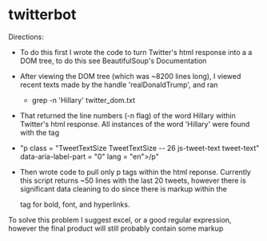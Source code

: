 # twitterbot

Directions:

- To do this first I wrote the code to turn Twitter's html response into a a DOM tree, to do this see BeautifulSoup's Documentation

- After viewing the DOM tree (which was ~8200 lines long), I viewed recent texts made by the handle 'realDonaldTrump', and ran 
	- grep -n 'Hillary' twitter_dom.txt

- That returned the line numbers (-n flag) of the word Hillary within Twitter's html response. All instances of the word 'Hillary' were found with the tag 

- "p class = "TweetTextSize TweetTextSize -- 26 js-tweet-text tweet-text" data-aria-label-part = "0"  lang = "en">/p" 

- Then wrote code to pull only p tags within the html reponse. Currently this script returns ~50 lines with the last 20 tweets, however there is significant data cleaning to do since there is markup within the <p> tag for bold, font, and hyperlinks. 

To solve this problem I suggest excel, or a good regular expression, however the final product will still probably contain some markup
 
